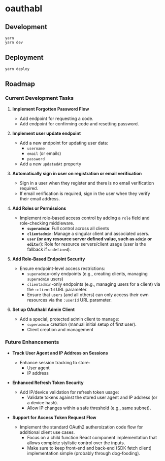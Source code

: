 # oauthabl

## Development

```
yarn
yarn dev
```

## Deployment

```
yarn deploy
```

## Roadmap

### Current Development Tasks

1. **Implement Forgotten Password Flow**
   - Add endpoint for requesting a code.
   - Add endpoint for confirming code and resetting password.

2. **Implement user update endpoint**
   - Add a new endpoint for updating user data:
     - `username`
     - `email` (or emails)
     - `password`
   - Add a new `updatedAt` property

3. **Automatically sign in user on registration or email verification**
   - Sign in a user when they register and there is no email verification required.
   - If email verification is required, sign in the user when they verify their email address.

4. **Add Roles or Permissions**
   - Implement role-based access control by adding a `role` field and role-checking middleware.
     - **`superadmin`**: Full control across all clients
     - **`clientadmin`**: Manage a singular client and associated users.
     - **`user` (or any resource server defined value, such as `admin` or `editor`)**: Role for resource servers/client usage (user is the fallback if `undefined`).

5. **Add Role-Based Endpoint Security**
   - Ensure endpoint-level access restrictions:
     - `superadmin`-only endpoints (e.g., creating clients, managing `superadmin` users)
     - `clientadmin`-only endpoints (e.g., managing users for a client) via the `:clientId` URL parameter.
     - Ensure that `users` (and all others) can only access their own resources via the `:userId` URL parameter.

6. **Set up OAuthabl Admin Client**
   - Add a special, protected admin client to manage:
     - `superadmin` creation (manual initial setup of first user).
     - Client creation and management

### Future Enhancements

- **Track User Agent and IP Address on Sessions**
  - Enhance session tracking to store:
    - User agent
    - IP address

- **Enhanced Refresh Token Security**
  - Add IP/device validation for refresh token usage:
    - Validate tokens against the stored user agent and IP address (or a device hash).
    - Allow IP changes within a safe threshold (e.g., same subnet).

- **Support for Access Token Request Flow**
  - Implement the standard OAuth2 autheroization code flow for additional client use cases.
    - Focus on a child function React component implementation that allows complete stylistic control over the inputs.
    - Make sure to keep front-end and back-end (SDK fetch client) implementation simple (probably through dog-fooding).

